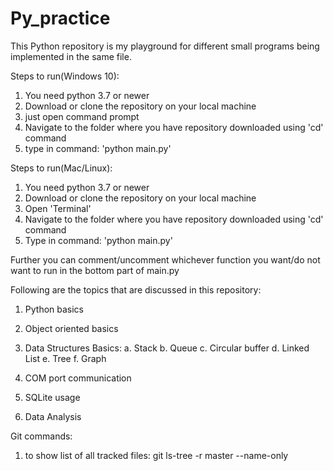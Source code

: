 # Py_practice
This Python repository is my playground for different small programs being implemented in the same file. 

Steps to run(Windows 10):
1. You need python 3.7 or newer
2. Download or clone the repository on your local machine
2. just open command prompt
3. Navigate to the folder where you have repository downloaded using 'cd' command
4. type in command: 'python main.py'

Steps to run(Mac/Linux):
1. You need python 3.7 or newer
2. Download or clone the repository on your local machine
2. Open 'Terminal'
3. Navigate to the folder where you have repository downloaded using 'cd' command
4. Type in command: 'python main.py'

Further you can comment/uncomment whichever function you want/do not want to run in the bottom part of main.py

Following are the topics that are discussed in this repository:
1. Python basics
2. Object oriented basics
3. Data Structures Basics: 
    a. Stack 
    b. Queue
    c. Circular buffer
    d. Linked List
    e. Tree
    f. Graph

4. COM port communication
5. SQLite usage
6. Data Analysis


Git commands:
1. to show list of all tracked files: git ls-tree -r master --name-only
